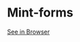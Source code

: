 # Mint-forms
[See in Browser](http://htmlpreview.github.io/?https://github.com/Aleksandar1993/Mint-forms/blob/master/index.html)
